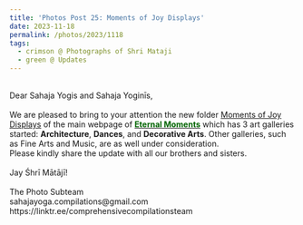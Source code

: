 ```yaml
---
title: 'Photos Post 25: Moments of Joy Displays'
date: 2023-11-18
permalink: /photos/2023/1118
tags:
  - crimson @ Photographs of Shri Mataji
  - green @ Updates
---
```


<p>
<br>
Dear Sahaja Yogis and Sahaja Yoginīs,<br>
<br>
We are pleased to bring to your attention the new folder <a href="https://eternalmoments.smugmug.com/Moments-of-Joy-Displays"> Moments of Joy Displays</a> of the main webpage of <a href="https://eternalmoments.smugmug.com/"> <font color="DarkGreen"><b>Eternal Moments</b></font></a> which has 3 art galleries started: <b>Architecture</b>, <b>Dances</b>, and <b>Decorative Arts</b>. Other galleries, such as Fine Arts and Music, are as well under consideration.<br>
Please kindly share the update with all our brothers and sisters.<br>
<br>
Jay Śhrī Mātājī!<br>
<br>
The Photo Subteam<br>
sahajayoga.compilations@gmail.com<br>
https://linktr.ee/comprehensivecompilationsteam<br>
</p>